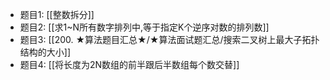 - 题目1: [[整数拆分]]
- 题目2: [[求1~N所有数字排列中,等于指定K个逆序对数的排列数]]
- 题目3: [[200. ★算法题目汇总★/★算法面试题汇总/搜索二叉树上最大子拓扑结构的大小]]
- 题目4: [[将长度为2N数组的前半跟后半数组每个数交替]]

